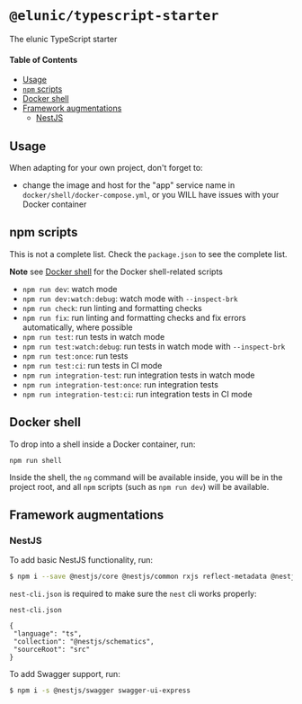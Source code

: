 # `@elunic/typescript-starter`

The elunic TypeScript starter

#### Table of Contents

- [Usage](#usage)
- [`npm` scripts](#npm-scripts)
- [Docker shell](#docker-shell)
- [Framework augmentations](#framework-augmentations)
  - [NestJS](#nestjs)


## Usage

When adapting for your own project, don't forget to:

* change the image and host for the "app" service name in
  `docker/shell/docker-compose.yml`, or you WILL have issues with your Docker container


## npm scripts

This is not a complete list. Check the `package.json` to see the complete list.

**Note** see [Docker shell](#docker-shell) for the Docker shell-related scripts

* `npm run dev`: watch mode
* `npm run dev:watch:debug`: watch mode with `--inspect-brk`
* `npm run check`: run linting and formatting checks
* `npm run fix`: run linting and formatting checks and fix errors automatically, where possible
* `npm run test`: run tests in watch mode
* `npm run test:watch:debug`: run tests in watch mode with `--inspect-brk`
* `npm run test:once`: run tests
* `npm run test:ci`: run tests in CI mode
* `npm run integration-test`: run integration tests in watch mode
* `npm run integration-test:once`: run integration tests
* `npm run integration-test:ci`: run integration tests in CI mode


## Docker shell

To drop into a shell inside a Docker container, run:

`npm run shell`

Inside the shell, the `ng` command will be available inside, you will be in the project root, 
and all `npm` scripts (such as `npm run dev`) will be available.


## Framework augmentations

### NestJS
 
To add basic NestJS functionality, run:

```bash
$ npm i --save @nestjs/core @nestjs/common rxjs reflect-metadata @nestjs/platform-express @nestjs/testing
```

`nest-cli.json` is required to make sure the `nest` cli works properly:

`nest-cli.json`
```
{
 "language": "ts",
 "collection": "@nestjs/schematics",
 "sourceRoot": "src"
}
```

To add Swagger support, run:

```bash
$ npm i -s @nestjs/swagger swagger-ui-express
```
